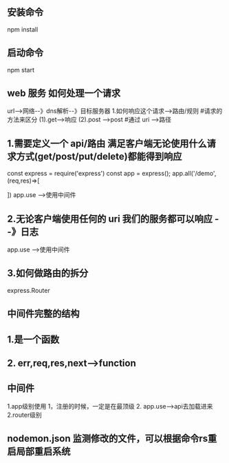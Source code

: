 ## 安装命令
npm install

## 启动命令
npm start

## web 服务 如何处理一个请求
url-->网络--》dns解析--》目标服务器
1.如何响应这个请求-->路由/规则
#请求的方法来区分
(1).get-->响应
(2).post -->post
#通过 uri -->路径
## 1.需要定义一个 api/路由 满足客户端无论使用什么请求方式(get/post/put/delete)都能得到响应
const express = require('express')
const app = express();
app.all('/demo',(req,res)=>[

])
app.use -->使用中间件

## 2.无论客户端使用任何的 uri 我们的服务都可以响应 --》日志

app.use -->使用中间件

## 3.如何做路由的拆分

express.Router

## 中间件完整的结构
## 1.是一个函数
## 2. err,req,res,next-->function

## 中间件
1.app级别使用
    1，注册的时候，一定是在最顶级
    2. app.use-->api去加载进来
2.router级别

## nodemon.json 监测修改的文件，可以根据命令rs重启局部重启系统
    


